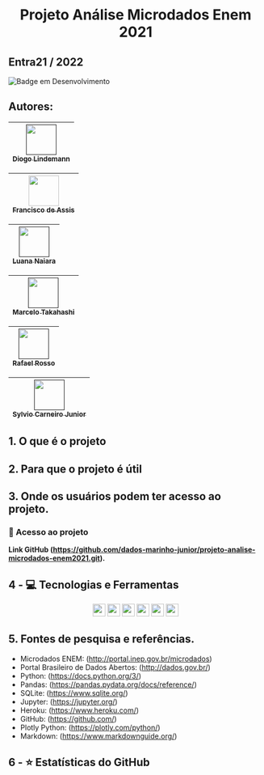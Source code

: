 <h1 align="center">Projeto Análise Microdados Enem 2021</h1>

## Entra21 / 2022

![Badge em Desenvolvimento](http://img.shields.io/static/v1?label=STATUS&message=EM%20DESENVOLVIMENTO&color=GREEN&style=for-the-badge)

## Autores:
| [<img src="" width=60><br><sub>Diogo Lindemann </sub>]()
| :---: |

| [<img src="https://avatars.githubusercontent.com/u/104402499?s=400&u=968d41c0f8eac46ed7957638e0b71dc64470d517&v=4" width=60><br><sub>Francisco de Assis</sub>](https://github.com/dados-marinho-junior.git)
| :---: |

| [<img src="" width=60><br><sub>Luana Naiara</sub>]()
| :---: |

| [<img src="" width=60><br><sub>Marcelo Takahashi</sub>]()
| :---: |

| [<img src="" width=60><br><sub>Rafael Rosso</sub>]()
| :---: |

| [<img src="" width=60><br><sub>Sylvio Carneiro Junior</sub>]()
| :---: |









## 1. O que é o projeto

## 2. Para que o projeto é útil

## 3. Onde os usuários podem ter acesso ao projeto.
   ### 📁 Acesso ao projeto
**Link GitHub (https://github.com/dados-marinho-junior/projeto-analise-microdados-enem2021.git).**
<span align="center">

## 4 - 💻 Tecnologias e Ferramentas
<p align="center">
    <img src="https://img.shields.io/badge/python-3670A0?style=for-the-badge&logo=python&logoColor=ffdd54" height="25"/>
    <img src="https://img.shields.io/badge/sqlite-%2307405e.svg?style=for-the-badge&logo=sqlite&logoColor=white" height="25"/>
    <img src="https://img.shields.io/badge/github-%23121011.svg?style=for-the-badge&logo=github&logoColor=white" height="25"/>
    <img src="https://img.shields.io/badge/jupyter-%23FA0F00.svg?style=for-the-badge&logo=jupyter&logoColor=white" height="25"/>
    <img src="https://img.shields.io/badge/Visual%20Studio%20Code-0078d7.svg?style=for-the-badge&logo=visual-studio-code&logoColor=white" height="25"/>
    <img src="https://img.shields.io/badge/heroku-%23430098.svg?style=for-the-badge&logo=heroku&logoColor=white" height="25"/>

## 5. Fontes de pesquisa e referências.
  - Microdados ENEM: (http://portal.inep.gov.br/microdados)
  - Portal Brasileiro de Dados Abertos: (http://dados.gov.br/)
  - Python: (https://docs.python.org/3/)
  - Pandas: (https://pandas.pydata.org/docs/reference/)
  - SQLite: (https://www.sqlite.org/)
  - Jupyter: (https://jupyter.org/)
  - Heroku: (https://www.heroku.com/)
  - GitHub: (https://github.com/)
  - Plotly Python: (https://plotly.com/python/)
  - Markdown: (https://www.markdownguide.org/)
  

## 6 - ⭐ Estatísticas do GitHub
<p align = "centro">
  <img src = "">
  <img src = "">
</p>


